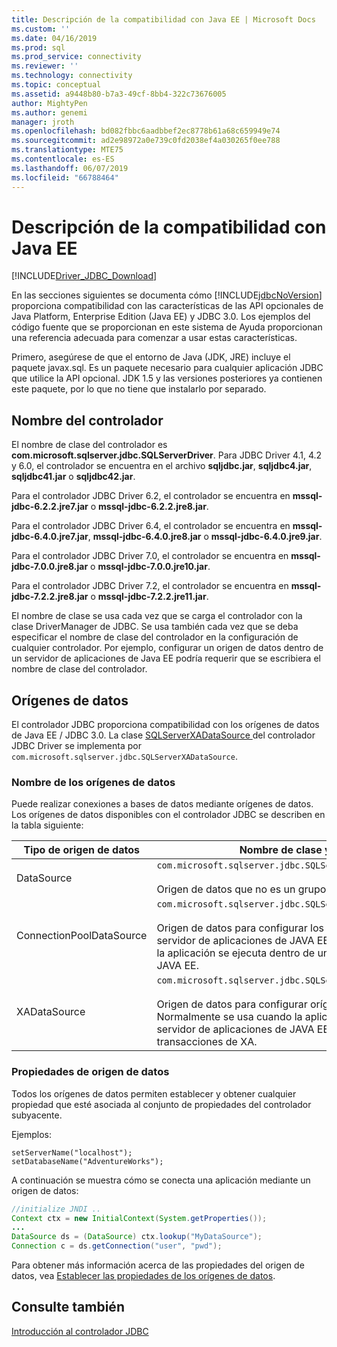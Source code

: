 ```yaml
---
title: Descripción de la compatibilidad con Java EE | Microsoft Docs
ms.custom: ''
ms.date: 04/16/2019
ms.prod: sql
ms.prod_service: connectivity
ms.reviewer: ''
ms.technology: connectivity
ms.topic: conceptual
ms.assetid: a9448b80-b7a3-49cf-8bb4-322c73676005
author: MightyPen
ms.author: genemi
manager: jroth
ms.openlocfilehash: bd082fbbc6aadbbef2ec8778b61a68c659949e74
ms.sourcegitcommit: ad2e98972a0e739c0fd2038ef4a030265f0ee788
ms.translationtype: MTE75
ms.contentlocale: es-ES
ms.lasthandoff: 06/07/2019
ms.locfileid: "66788464"
---
```

# <a name="understanding-java-ee-support"></a>Descripción de la compatibilidad con Java EE

[!INCLUDE[Driver_JDBC_Download](../../includes/driver_jdbc_download.md)]

En las secciones siguientes se documenta cómo [!INCLUDE[jdbcNoVersion](../../includes/jdbcnoversion_md.md)] proporciona compatibilidad con las características de las API opcionales de Java Platform, Enterprise Edition (Java EE) y JDBC 3.0. Los ejemplos del código fuente que se proporcionan en este sistema de Ayuda proporcionan una referencia adecuada para comenzar a usar estas características.  
  
Primero, asegúrese de que el entorno de Java (JDK, JRE) incluye el paquete javax.sql. Es un paquete necesario para cualquier aplicación JDBC que utilice la API opcional. JDK 1.5 y las versiones posteriores ya contienen este paquete, por lo que no tiene que instalarlo por separado.  
  
## <a name="driver-name"></a>Nombre del controlador

El nombre de clase del controlador es **com.microsoft.sqlserver.jdbc.SQLServerDriver**. Para JDBC Driver 4.1, 4.2 y 6.0, el controlador se encuentra en el archivo **sqljdbc.jar**, **sqljdbc4.jar**, **sqljdbc41.jar** o **sqljdbc42.jar**.

Para el controlador JDBC Driver 6.2, el controlador se encuentra en **mssql-jdbc-6.2.2.jre7.jar** o **mssql-jdbc-6.2.2.jre8.jar**.

Para el controlador JDBC Driver 6.4, el controlador se encuentra en **mssql-jdbc-6.4.0.jre7.jar**, **mssql-jdbc-6.4.0.jre8.jar** o **mssql-jdbc-6.4.0.jre9.jar**.

Para el controlador JDBC Driver 7.0, el controlador se encuentra en **mssql-jdbc-7.0.0.jre8.jar** o **mssql-jdbc-7.0.0.jre10.jar**.

Para el controlador JDBC Driver 7.2, el controlador se encuentra en **mssql-jdbc-7.2.2.jre8.jar** o **mssql-jdbc-7.2.2.jre11.jar**.
  
El nombre de clase se usa cada vez que se carga el controlador con la clase DriverManager de JDBC. Se usa también cada vez que se deba especificar el nombre de clase del controlador en la configuración de cualquier controlador. Por ejemplo, configurar un origen de datos dentro de un servidor de aplicaciones de Java EE podría requerir que se escribiera el nombre de clase del controlador.  
  
## <a name="data-sources"></a>Orígenes de datos

El controlador JDBC proporciona compatibilidad con los orígenes de datos de Java EE / JDBC 3.0. La clase [SQLServerXADataSource ](../../connect/jdbc/reference/sqlserverxadatasource-class.md) del controlador JDBC Driver se implementa por `com.microsoft.sqlserver.jdbc.SQLServerXADataSource`.  
  
### <a name="datasource-names"></a>Nombre de los orígenes de datos

Puede realizar conexiones a bases de datos mediante orígenes de datos. Los orígenes de datos disponibles con el controlador JDBC se describen en la tabla siguiente:  
  
|Tipo de origen de datos|Nombre de clase y descripción|  
|---------------|--------------------------|  
|DataSource|`com.microsoft.sqlserver.jdbc.SQLServerDataSource` <br/> <br/> Origen de datos que no es un grupo.|  
|ConnectionPoolDataSource|`com.microsoft.sqlserver.jdbc.SQLServerConnectionPoolDataSource` <br/> <br/> Origen de datos para configurar los grupos de conexiones de servidor de aplicaciones de JAVA EE. Normalmente se usa cuando la aplicación se ejecuta dentro de un servidor de aplicaciones de JAVA EE.|  
|XADataSource|`com.microsoft.sqlserver.jdbc.SQLServerXADataSource` <br/> <br/> Origen de datos para configurar orígenes de datos de JAVA EE XA. Normalmente se usa cuando la aplicación se ejecuta dentro de un servidor de aplicaciones de JAVA EE y un administrador de transacciones de XA.|  
  
### <a name="data-source-properties"></a>Propiedades de origen de datos

Todos los orígenes de datos permiten establecer y obtener cualquier propiedad que esté asociada al conjunto de propiedades del controlador subyacente.  
  
Ejemplos:  
  
`setServerName("localhost");`  
`setDatabaseName("AdventureWorks");`  
  
A continuación se muestra cómo se conecta una aplicación mediante un origen de datos:  

```java
//initialize JNDI ..  
Context ctx = new InitialContext(System.getProperties());
...
DataSource ds = (DataSource) ctx.lookup("MyDataSource");
Connection c = ds.getConnection("user", "pwd");  
```

Para obtener más información acerca de las propiedades del origen de datos, vea [Establecer las propiedades de los orígenes de datos](../../connect/jdbc/setting-the-data-source-properties.md).  
  
## <a name="see-also"></a>Consulte también

[Introducción al controlador JDBC](../../connect/jdbc/overview-of-the-jdbc-driver.md)  
